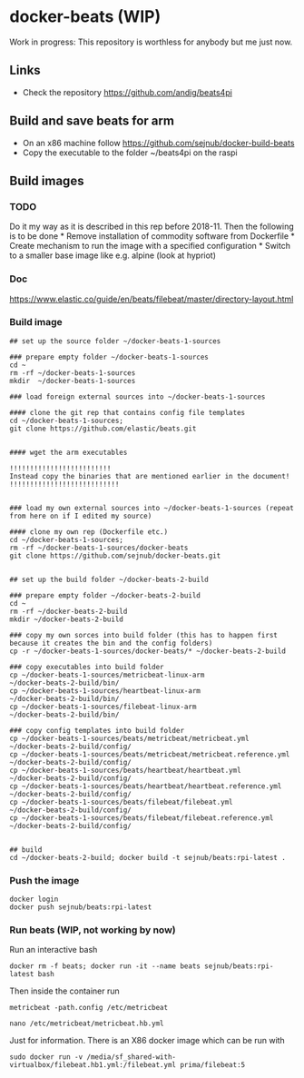 # docker-beats (WIP)

Work in progress: This repository is worthless for anybody but me just now.

## Links

- Check the repository <https://github.com/andig/beats4pi>


## Build and save beats for arm

- On an x86 machine follow <https://github.com/sejnub/docker-build-beats>
- Copy the executable to the folder ~/beats4pi on the raspi


## Build images

### TODO

Do it my way as it is described in this rep before 2018-11. Then the following is to be done
    * Remove installation of commodity software from Dockerfile
    * Create mechanism to run the image with a specified configuration
    * Switch to a smaller base image like e.g. alpine (look at hypriot)

### Doc
https://www.elastic.co/guide/en/beats/filebeat/master/directory-layout.html


### Build image 


    ## set up the source folder ~/docker-beats-1-sources

    ### prepare empty folder ~/docker-beats-1-sources
    cd ~
    rm -rf ~/docker-beats-1-sources
    mkdir  ~/docker-beats-1-sources  
    
    ### load foreign external sources into ~/docker-beats-1-sources
    
    #### clone the git rep that contains config file templates
    cd ~/docker-beats-1-sources; 
    git clone https://github.com/elastic/beats.git
    
    
    #### wget the arm executables 
    
    !!!!!!!!!!!!!!!!!!!!!!!!!
    Instead copy the binaries that are mentioned earlier in the document!    
    !!!!!!!!!!!!!!!!!!!!!!!!!!!
    
    
    ### load my own external sources into ~/docker-beats-1-sources (repeat from here on if I edited my source)

    #### clone my own rep (Dockerfile etc.)
    cd ~/docker-beats-1-sources; 
    rm -rf ~/docker-beats-1-sources/docker-beats
    git clone https://github.com/sejnub/docker-beats.git


    ## set up the build folder ~/docker-beats-2-build    

    ### prepare empty folder ~/docker-beats-2-build
    cd ~
    rm -rf ~/docker-beats-2-build 
    mkdir ~/docker-beats-2-build
    
    ### copy my own sorces into build folder (this has to happen first because it creates the bin and the config folders)
    cp -r ~/docker-beats-1-sources/docker-beats/* ~/docker-beats-2-build

    ### copy executables into build folder     
    cp ~/docker-beats-1-sources/metricbeat-linux-arm                  ~/docker-beats-2-build/bin/
    cp ~/docker-beats-1-sources/heartbeat-linux-arm                   ~/docker-beats-2-build/bin/
    cp ~/docker-beats-1-sources/filebeat-linux-arm                    ~/docker-beats-2-build/bin/

    ### copy config templates into build folder
    cp ~/docker-beats-1-sources/beats/metricbeat/metricbeat.yml           ~/docker-beats-2-build/config/
    cp ~/docker-beats-1-sources/beats/metricbeat/metricbeat.reference.yml ~/docker-beats-2-build/config/
    cp ~/docker-beats-1-sources/beats/heartbeat/heartbeat.yml             ~/docker-beats-2-build/config/
    cp ~/docker-beats-1-sources/beats/heartbeat/heartbeat.reference.yml   ~/docker-beats-2-build/config/
    cp ~/docker-beats-1-sources/beats/filebeat/filebeat.yml               ~/docker-beats-2-build/config/
    cp ~/docker-beats-1-sources/beats/filebeat/filebeat.reference.yml     ~/docker-beats-2-build/config/
    

    ## build
    cd ~/docker-beats-2-build; docker build -t sejnub/beats:rpi-latest .


### Push the image

    docker login
    docker push sejnub/beats:rpi-latest
    

### Run beats (WIP, not working by now)

Run an interactive bash

    docker rm -f beats; docker run -it --name beats sejnub/beats:rpi-latest bash

Then inside the container run

    metricbeat -path.config /etc/metricbeat 
    
    nano /etc/metricbeat/metricbeat.hb.yml
    
    
Just for information. There is an X86 docker image which can be run with

    sudo docker run -v /media/sf_shared-with-virtualbox/filebeat.hb1.yml:/filebeat.yml prima/filebeat:5

